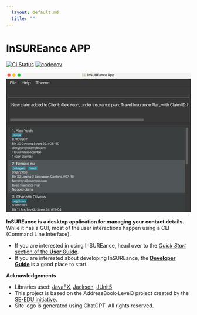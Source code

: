 ```yaml
---
  layout: default.md
  title: ""
---
```


# InSUREance APP

[![CI Status](https://github.com/AY2425S1-CS2103-F12-1/tp/workflows/Java%20CI/badge.svg)](https://github.com/AY2425S1-CS2103-F12-1/tp/actions)
[![codecov](https://codecov.io/gh/AY2425S1-CS2103-F12-1/tp/branch/master/graph/badge.svg)](https://codecov.io/gh/AY2425S1-CS2103-F12-1/tp/)

![Ui.png](images/Ui.png)

**InSUREance is a desktop application for managing your contact details.** While it has a GUI, most of the user interactions happen using a CLI (Command Line Interface).

* If you are interested in using InSUREance, head over to the [_Quick Start_ section of the **User Guide**](UserGuide.html#quick-start).
* If you are interested about developing InSUREance, the [**Developer Guide**](DeveloperGuide.html) is a good place to start.


**Acknowledgements**

* Libraries used: [JavaFX](https://openjfx.io/), [Jackson](https://github.com/FasterXML/jackson), [JUnit5](https://github.com/junit-team/junit5)
* This project is based on the AddressBook-Level3 project created by the [SE-EDU initiative](https://se-education.org).
* Site logo is generated using ChatGPT. All rights reserved.
